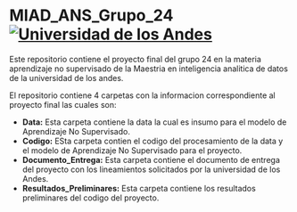 # MIAD_ANS_Grupo_24  [![Universidad de los Andes][andes-img]][UAndes]
Este repositorio contiene el proyecto final del grupo 24 en la materia aprendizaje no supervisado de la Maestria en inteligencia analitica de datos de la universidad de los andes.

El repositorio contiene 4 carpetas con la informacion correspondiente al proyecto final las cuales son:

* **Data:** Esta carpeta contiene la data la cual es insumo para el modelo de Aprendizaje No Supervisado.
* **Codigo:** ESta carpeta contien el codigo del procesamiento de la data y el modelo de Aprendizaje No Supervisado para el proyecto.
* **Documento_Entrega:** Esta carpeta contiene el documento de entrega del proyecto con los lineamientos solicitados por la universidad de los Andes.
* **Resultados_Preliminares:** Esta carpeta contiene los resultados preliminares del codigo del proyecto.

[andes-img]: https://uniandes.edu.co/sites/default/files/logo-uniandes_1.png
[UAndes]: https://uniandes.edu.co/
